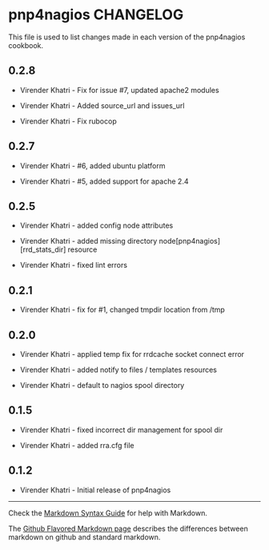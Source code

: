pnp4nagios CHANGELOG
====================

This file is used to list changes made in each version of the pnp4nagios cookbook.

0.2.8
-----

- Virender Khatri - Fix for issue #7, updated apache2 modules

- Virender Khatri - Added source_url and issues_url

- Virender Khatri - Fix rubocop

0.2.7
-----

- Virender Khatri - #6, added ubuntu platform

- Virender Khatri - #5, added support for apache 2.4

0.2.5
-----

- Virender Khatri - added config node attributes

- Virender Khatri - added missing directory node[pnp4nagios][rrd_stats_dir] resource

- Virender Khatri - fixed lint errors


0.2.1
-----

- Virender Khatri - fix for #1, changed tmpdir location from /tmp


0.2.0
-----

- Virender Khatri - applied temp fix for rrdcache socket connect error

- Virender Khatri - added notify to files / templates resources

- Virender Khatri - default to nagios spool directory


0.1.5
-----

- Virender Khatri - fixed incorrect dir management for spool dir

- Virender Khatri - added rra.cfg file


0.1.2
-----

- Virender Khatri - Initial release of pnp4nagios

- - -
Check the [Markdown Syntax Guide](http://daringfireball.net/projects/markdown/syntax) for help with Markdown.

The [Github Flavored Markdown page](http://github.github.com/github-flavored-markdown/) describes the differences between markdown on github and standard markdown.
